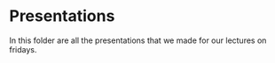 # Presentations

In this folder are all the presentations that we made for our lectures on fridays. 
